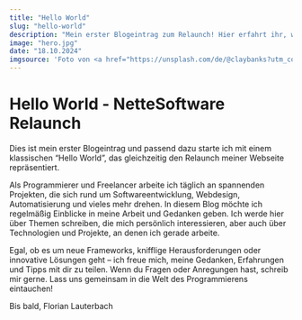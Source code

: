 ```yaml
---
title: "Hello World"
slug: "hello-world"
description: "Mein erster Blogeintrag zum Relaunch! Hier erfahrt ihr, welche Themen euch künftig erwarten: Von persönlichen Interessen bis zu spannenden Projekten, die ich als Freelancer umsetze"
image: "hero.jpg"
date: "18.10.2024"
imgsource: 'Foto von <a href="https://unsplash.com/de/@claybanks?utm_content=creditCopyText&utm_medium=referral&utm_source=unsplash">Clay Banks</a> auf <a href="https://unsplash.com/de/fotos/ein-laptop-sitzt-auf-einem-holzschreibtisch-8q6e5hu3Ilc?utm_content=creditCopyText&utm_medium=referral&utm_source=unsplash">Unsplash</a>'
---
```


# Hello World - NetteSoftware Relaunch

Dies ist mein erster Blogeintrag und passend dazu starte ich mit einem klassischen “Hello World”, das gleichzeitig den Relaunch meiner Webseite repräsentiert.

Als Programmierer und Freelancer arbeite ich täglich an spannenden Projekten, die sich rund um Softwareentwicklung, Webdesign, Automatisierung und vieles mehr drehen. In diesem Blog möchte ich regelmäßig Einblicke in meine Arbeit und Gedanken geben. Ich werde hier über Themen schreiben, die mich persönlich interessieren, aber auch über Technologien und Projekte, an denen ich gerade arbeite.

Egal, ob es um neue Frameworks, knifflige Herausforderungen oder innovative Lösungen geht – ich freue mich, meine Gedanken, Erfahrungen und Tipps mit dir zu teilen. Wenn du Fragen oder Anregungen hast, schreib mir gerne. Lass uns gemeinsam in die Welt des Programmierens eintauchen!

Bis bald,
Florian Lauterbach
  